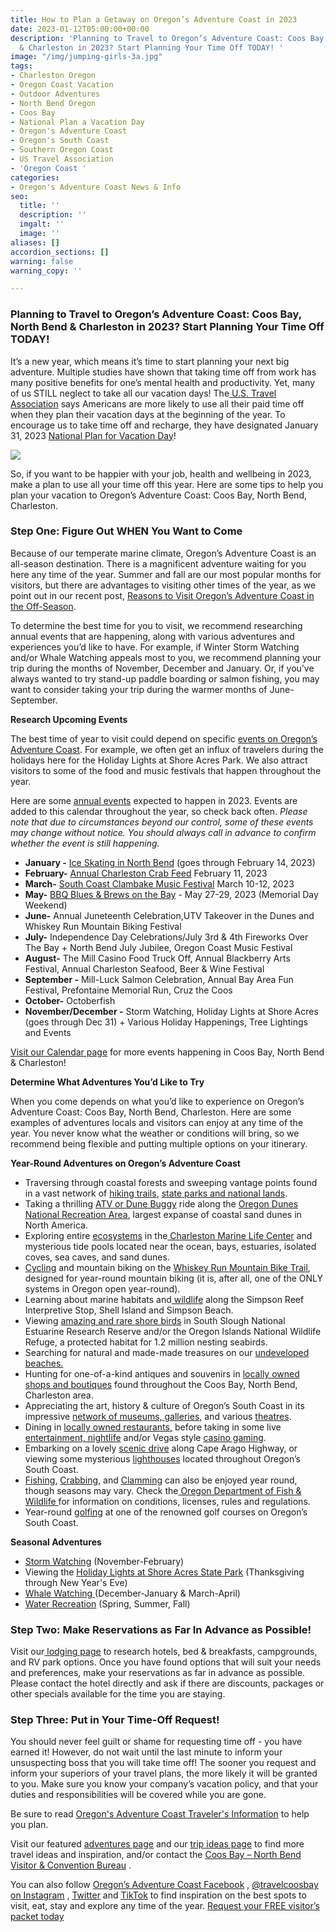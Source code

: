 ```yaml
---
title: How to Plan a Getaway on Oregon’s Adventure Coast in 2023
date: 2023-01-12T05:00:00+00:00
description: 'Planning to Travel to Oregon’s Adventure Coast: Coos Bay, North Bend
  & Charleston in 2023? Start Planning Your Time Off TODAY! '
image: "/img/jumping-girls-3a.jpg"
tags:
- Charleston Oregon
- Oregon Coast Vacation
- Outdoor Adventures
- North Bend Oregon
- Coos Bay
- National Plan a Vacation Day
- Oregon's Adventure Coast
- Oregon's South Coast
- Southern Oregon Coast
- US Travel Association
- 'Oregon Coast '
categories:
- Oregon's Adventure Coast News & Info
seo:
  title: ''
  description: ''
  imgalt: ''
  image: ''
aliases: []
accordion_sections: []
warning: false
warning_copy: ''

---
```

### Planning to Travel to **Oregon’s Adventure Coast: Coos Bay, North Bend & Charleston** in 2023? Start Planning Your Time Off TODAY!

It’s a new year, which means it’s time to start planning your next big adventure. Multiple studies have shown that taking time off from work has many positive benefits for one’s mental health and productivity. Yet, many of us STILL neglect to take all our vacation days! The[ U.S. Travel Association](https://www.ustravel.org/) says Americans are more likely to use all their paid time off when they plan their vacation days at the beginning of the year. To encourage us to take time off and recharge, they have designated January 31, 2023 [National Plan for Vacation Day](https://www.oregonsadventurecoast.com/blog/want-to-be-happier-in-2021-plan-a-vacation/?utm_source=adventure-january-2022&utm_medium=mailchimp&utm_campaign=cbnb-newsletter+)!

![](/img/national-plan-for-vacation-day.png)

So, if you want to be happier with your job, health and wellbeing in 2023, make a plan to use all your time off this year. Here are some tips to help you plan your vacation to Oregon’s Adventure Coast: Coos Bay, North Bend, Charleston.

### Step One: Figure Out WHEN You Want to Come

Because of our temperate marine climate, Oregon’s Adventure Coast is an all-season destination. There is a magnificent adventure waiting for you here any time of the year. Summer and fall are our most popular months for visitors, but there are advantages to visiting other times of the year, as we point out in our recent post, [Reasons to Visit Oregon’s Adventure Coast in the Off-Season](https://www.oregonsadventurecoast.com/blog/reasons-to-visit-oregon-s-adventure-coast-in-the-off-season/).

To determine the best time for you to visit, we recommend researching annual events that are happening, along with various adventures and experiences you’d like to have. For example, if Winter Storm Watching and/or Whale Watching appeals most to you, we recommend planning your trip during the months of November, December and January. Or, if you’ve always wanted to try stand-up paddle boarding or salmon fishing, you may want to consider taking your trip during the warmer months of June-September.

**Research Upcoming Events**

The best time of year to visit could depend on specific [events on Oregon’s Adventure Coast](https://www.oregonsadventurecoast.com/events/). For example, we often get an influx of travelers during the holidays here for the Holiday Lights at Shore Acres Park. We also attract visitors to some of the food and music festivals that happen throughout the year.

Here are some [annual events](https://www.oregonsadventurecoast.com/events/) expected to happen in 2023. Events are added to this calendar throughout the year, so check back often. _Please note that due to circumstances beyond our control, some of these events may change without notice. You should always call in advance to confirm whether the event is still happening._

* **January -** [Ice Skating in North Bend](https://www.oregonsadventurecoast.com/event/ice-skating-in-north-bend/) (goes through February 14, 2023)
* **February-** [Annual Charleston Crab Feed](https://www.oregonsadventurecoast.com/event/annual-charleston-crab-feed/) February 11, 2023
* **March-** [South Coast Clambake Music Festival](https://www.oregonsadventurecoast.com/event/south-coast-clambake-music-festival/) March 10-12, 2023
* **May-** [BBQ Blues & Brews on the Bay](https://www.facebook.com/BbqBluesBrewsOnTheBay/) - May 27-29, 2023 (Memorial Day Weekend)
* **June-** Annual Juneteenth Celebration,UTV Takeover in the Dunes and Whiskey Run Mountain Biking Festival
* **July-** Independence Day Celebrations/July 3rd & 4th Fireworks Over The Bay + North Bend July Jubilee, Oregon Coast Music Festival
* **August-** The Mill Casino Food Truck Off, Annual Blackberry Arts Festival, Annual Charleston Seafood, Beer & Wine Festival
* **September -** Mill-Luck Salmon Celebration, Annual Bay Area Fun Festival, Prefontaine Memorial Run, Cruz the Coos
* **October-** Octoberfish
* **November/December -** Storm Watching, Holiday Lights at Shore Acres (goes through Dec 31) + Various Holiday Happenings, Tree Lightings and Events

[Visit our Calendar page](https://www.oregonsadventurecoast.com/calendar) for more events happening in Coos Bay, North Bend & Charleston!

**Determine What Adventures You’d Like to Try**

When you come depends on what you’d like to experience on Oregon’s Adventure Coast: Coos Bay, North Bend, Charleston. Here are some examples of adventures locals and visitors can enjoy at any time of the year. You never know what the weather or conditions will bring, so we recommend being flexible and putting multiple options on your itinerary.

**Year-Round Adventures on Oregon’s Adventure Coast**

* Traversing through coastal forests and sweeping vantage points found in a vast network of [hiking trails](https://www.oregonsadventurecoast.com/hiking-walking), [state parks and national lands](https://www.oregonsadventurecoast.com/state-parks-and-national-lands).
* Taking a thrilling [ATV or Dune Buggy](https://www.oregonsadventurecoast.com/atv-motorsports) ride along the [Oregon Dunes National Recreation Area](https://www.oregonsadventurecoast.com/untamed-dunes), largest expanse of coastal sand dunes in North America. 
* Exploring entire [ecosystems](https://www.oregonsadventurecoast.com/ocean-life-and-tidepooling) in the[ Charleston Marine Life Center](https://cmlc.uoregon.edu/) and mysterious tide pools located near the ocean, bays, estuaries, isolated coves, sea caves, and sand dunes.
* [Cycling](https://www.oregonsadventurecoast.com/cycling) and mountain biking on the [Whiskey Run Mountain Bike Trail](https://www.oregonsadventurecoast.com/img/whiskey-run-pocket-map-06-22-final.pdf), designed for year-round mountain biking (it is, after all, one of the ONLY systems in Oregon open year-round).
* Learning about marine habitats and[ wildlife](https://www.oregonsadventurecoast.com/birding-and-wildlife) along the Simpson Reef Interpretive Stop, Shell Island and Simpson Beach.
* Viewing [amazing and rare shore birds](https://www.oregonsadventurecoast.com/birding-and-wildlife) in South Slough National Estuarine Research Reserve and/or the Oregon Islands National Wildlife Refuge, a protected habitat for 1.2 million nesting seabirds.
* Searching for natural and made-made treasures on our [undeveloped beaches.](https://www.oregonsadventurecoast.com/undeveloped-beaches)
* Hunting for one-of-a-kind antiques and souvenirs in [locally owned shops and boutiques](https://www.oregonsadventurecoast.com/shopping) found throughout the Coos Bay, North Bend, Charleston area.
* Appreciating the art, history & culture of Oregon’s South Coast in its impressive [network of museums, galleries,](https://www.oregonsadventurecoast.com/art-history-culture) and various [theatres](https://www.oregonsadventurecoast.com/theatres).
* Dining in [locally owned restaurants,](https://www.oregonsadventurecoast.com/dining/) before taking in some live [entertainment, nightlife](https://www.oregonsadventurecoast.com/entertainment-and-nightlife) and/or Vegas style [casino gaming](https://www.oregonsadventurecoast.com/gaming).
* Embarking on a lovely [scenic drive](https://www.oregonsadventurecoast.com/scenic-drives) along Cape Arago Highway, or viewing some mysterious [lighthouses](https://www.oregonsadventurecoast.com/lighthouses) located throughout Oregon’s South Coast.
* [Fishing](https://www.oregonsadventurecoast.com/fishing), [Crabbing](https://www.oregonsadventurecoast.com/crabbing-clamming), and [Clamming](https://www.oregonsadventurecoast.com/clamming) can also be enjoyed year round, though seasons may vary. Check the[ Oregon Department of Fish & Wildlife ](https://myodfw.com/fishing)for information on conditions, licenses, rules and regulations.
* Year-round [golfing](https://www.oregonsadventurecoast.com/golfing) at one of the renowned golf courses on Oregon’s South Coast.

**Seasonal Adventures**

* [Storm Watching](https://www.oregonsadventurecoast.com/storm-watching) (November-February)
* Viewing the [Holiday Lights at Shore Acres State Park](https://www.oregonsadventurecoast.com/blog/everything-you-need-to-know-about-the-2022-holiday-lights-at-shore-acres-state-park/) (Thanksgiving through New Year's Eve)
* [Whale Watching ](https://www.oregonsadventurecoast.com/blog/oregon-whale-watch-week-returns-to-oregon-s-adventure-coast/)(December-January & March-April)
* [Water Recreation](https://www.oregonsadventurecoast.com/water-recreation) (Spring, Summer, Fall)

### Step Two: Make Reservations as Far In Advance as Possible!

Visit our[ lodging page](https://www.oregonsadventurecoast.com/lodging/) to research hotels, bed & breakfasts, campgrounds, and RV park options. Once you have found options that will suit your needs and preferences, make your reservations as far in advance as possible. Please contact the hotel directly and ask if there are discounts, packages or other specials available for the time you are staying.

### Step Three: Put in Your Time-Off Request!

You should never feel guilt or shame for requesting time off - you have earned it! However, do not wait until the last minute to inform your unsuspecting boss that you will take time off! The sooner you request and inform your superiors of your travel plans, the more likely it will be granted to you. Make sure you know your company’s vacation policy, and that your duties and responsibilities will be covered while you are gone.

Be sure to read [Oregon's Adventure Coast Traveler's Information](https://www.oregonsadventurecoast.com/travelers-info/) to help you plan.

Visit our featured [adventures page](https://www.oregonsadventurecoast.com/adventures) and our [trip ideas page](https://www.oregonsadventurecoast.com/tripideas) to find more travel ideas and inspiration, and/or contact the [Coos Bay – North Bend Visitor & Convention Bureau](https://www.oregonsadventurecoast.com/contact/) .

You can also follow [Oregon’s Adventure Coast Facebook](https://www.facebook.com/OregonsAdventureCoast/) , [@travelcoosbay on Instagram](https://www.instagram.com/travelcoosbay/) , [Twitter](https://twitter.com/travelcoosbay?lang=en) and [TikTok](https://www.tiktok.com/@oregonsadventurecoast?lang=en) to find inspiration on the best spots to visit, eat, stay and explore any time of the year. [Request your FREE visitor’s packet today](https://www.oregonsadventurecoast.com/contact/#contactform) 